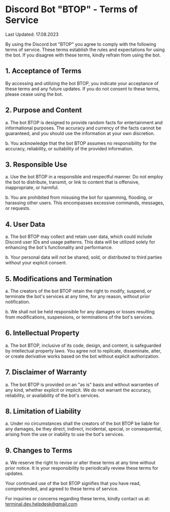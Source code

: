 # Discord Bot "BTOP" - Terms of Service

Last Updated: 17.08.2023

By using the Discord bot "BTOP" you agree to comply with the following terms of service. These terms establish the rules and expectations for using the bot. If you disagree with these terms, kindly refrain from using the bot.

## 1. Acceptance of Terms

By accessing and utilizing the bot BTOP, you indicate your acceptance of these terms and any future updates. If you do not consent to these terms, please cease using the bot.

## 2. Purpose and Content

a. The bot BTOP is designed to provide random facts for entertainment and informational purposes. The accuracy and currency of the facts cannot be guaranteed, and you should use the information at your own discretion.

b. You acknowledge that the bot BTOP assumes no responsibility for the accuracy, reliability, or suitability of the provided information.

## 3. Responsible Use

a. Use the bot BTOP in a responsible and respectful manner. Do not employ the bot to distribute, transmit, or link to content that is offensive, inappropriate, or harmful.

b. You are prohibited from misusing the bot for spamming, flooding, or harassing other users. This encompasses excessive commands, messages, or requests.

## 4. User Data

a. The bot BTOP may collect and retain user data, which could include Discord user IDs and usage patterns. This data will be utilized solely for enhancing the bot's functionality and performance.

b. Your personal data will not be shared, sold, or distributed to third parties without your explicit consent.

## 5. Modifications and Termination

a. The creators of the bot BTOP retain the right to modify, suspend, or terminate the bot's services at any time, for any reason, without prior notification.

b. We shall not be held responsible for any damages or losses resulting from modifications, suspensions, or terminations of the bot's services.

## 6. Intellectual Property

a. The bot BTOP, inclusive of its code, design, and content, is safeguarded by intellectual property laws. You agree not to replicate, disseminate, alter, or create derivative works based on the bot without explicit authorization.

## 7. Disclaimer of Warranty

a. The bot BTOP is provided on an "as is" basis and without warranties of any kind, whether explicit or implicit. We do not warrant the accuracy, reliability, or availability of the bot's services.

## 8. Limitation of Liability

a. Under no circumstances shall the creators of the bot BTOP be liable for any damages, be they direct, indirect, incidental, special, or consequential, arising from the use or inability to use the bot's services.

## 9. Changes to Terms

a. We reserve the right to revise or alter these terms at any time without prior notice. It is your responsibility to periodically review these terms for updates.

Your continued use of the bot BTOP signifies that you have read, comprehended, and agreed to these terms of service.

For inquiries or concerns regarding these terms, kindly contact us at: terminal.dev.helpdesk@gmail.com
